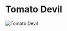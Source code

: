# Tomato Devil

![Tomato Devil](https://static.wikia.nocookie.net/chainsaw-man/images/6/6e/Tomato_Devil_anime.png/revision/latest/scale-to-width-down/350?cb=20221011171456)

